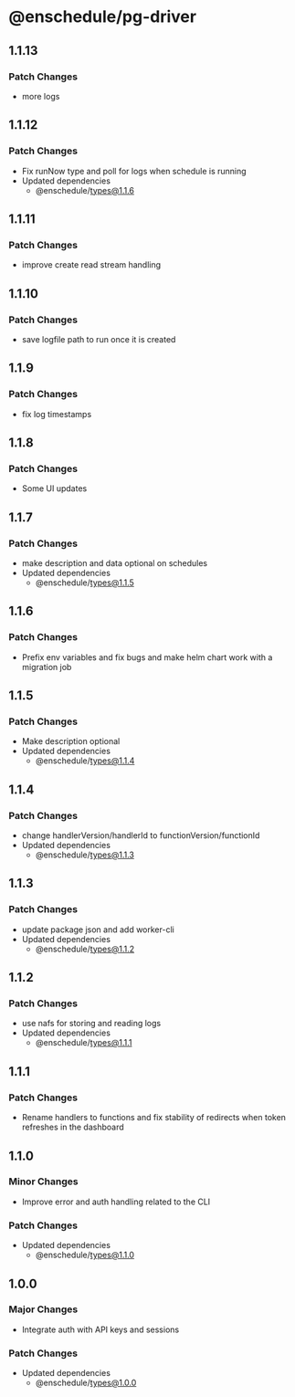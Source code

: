 # @enschedule/pg-driver

## 1.1.13

### Patch Changes

- more logs

## 1.1.12

### Patch Changes

- Fix runNow type and poll for logs when schedule is running
- Updated dependencies
  - @enschedule/types@1.1.6

## 1.1.11

### Patch Changes

- improve create read stream handling

## 1.1.10

### Patch Changes

- save logfile path to run once it is created

## 1.1.9

### Patch Changes

- fix log timestamps

## 1.1.8

### Patch Changes

- Some UI updates

## 1.1.7

### Patch Changes

- make description and data optional on schedules
- Updated dependencies
  - @enschedule/types@1.1.5

## 1.1.6

### Patch Changes

- Prefix env variables and fix bugs and make helm chart work with a migration job

## 1.1.5

### Patch Changes

- Make description optional
- Updated dependencies
  - @enschedule/types@1.1.4

## 1.1.4

### Patch Changes

- change handlerVersion/handlerId to functionVersion/functionId
- Updated dependencies
  - @enschedule/types@1.1.3

## 1.1.3

### Patch Changes

- update package json and add worker-cli
- Updated dependencies
  - @enschedule/types@1.1.2

## 1.1.2

### Patch Changes

- use nafs for storing and reading logs
- Updated dependencies
  - @enschedule/types@1.1.1

## 1.1.1

### Patch Changes

- Rename handlers to functions and fix stability of redirects when token refreshes in the dashboard

## 1.1.0

### Minor Changes

- Improve error and auth handling related to the CLI

### Patch Changes

- Updated dependencies
  - @enschedule/types@1.1.0

## 1.0.0

### Major Changes

- Integrate auth with API keys and sessions

### Patch Changes

- Updated dependencies
  - @enschedule/types@1.0.0
